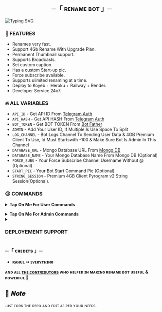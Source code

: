 <h2 align="center">
  ─「 ʀᴇɴᴀᴍᴇ  ʙᴏᴛ 」─
</h2>


![Typing SVG](https://readme-typing-svg.herokuapp.com/?lines=RENAME+BOT+!;CREATED+BY+CodeXBots!;A+ADVANCE+BOT+WITH+COOL+FEATURES!)
</p>


### 🥰 FEATURES

 - Renames very fast.
 - Support 4Gb Rename With Upgrade Plan.
 - Permanent Thumbnail support.
 - Supports Broadcasts.
 - Set custom caption.
 - Has a custom Start-up pic.
 - Force subscribe available.
 - Supports ulimited renaming at a time.
 - Deploy to Koyeb + Heroku + Railway + Render.
 - Developer Service 24x7.


### 🔥 ALL VARIABLES

* `API_ID` - Get API ID From <a href="https://my.telegram.org" target="/blank">Telegram Auth</a> 
* `API_HASH` - Get API HASH From <a href="https://my.telegram.org" target="/blank">Telegram Auth</a>
* `BOT_TOKEN` - Get BOT TOKEN From <a href="https://t.me/BotFather" target="/blank">Bot Father</a>
* `ADMIN` - Add Your User ID, If Multiple Is Use Space To Split
* `LOG_CHANNEL` - Bot Logs Channel To Sending User Data & 4GB Premium Client To Use, Id Must Startswith -100 & Make Sure Bot Is Admin In This Channel
* `DATABASE_URL` - Mongo Database URL From <a href="https://cloud.mongodb.com" target="/blank">Mongo DB</a>
* `DATABASE_NAME`  - Your Mongo Database Name From Mongo DB (Optional)
* `FORCE_SUBS` - Your Force Subscribe Channel Username Without @ (Optional)
* `START_PIC` - Your Bot Start Command Pic (Optional)
* `STRING_SESSION` - Premium 4GB Client Pyrogram v2 String Session(Optional).


### 😍 COMMANDS

<b><details><summary>Tap On Me For User Commands</summary>

```
start - Check If The Bot Is Running.
viewthumb - To View Current Thumbnail.
delthumb - To Delete Current Thumbnail.
set_caption - To Set A Custom Caption.
see_caption - To See Your Custom Caption.
del_caption - To Delete Custom Caption.
ping - To Check Bot Ping.
myplan - To View User Current Plan.
donate - To Support Developer.
upgrade - To View All Plans With Price List.
```
</b>
</details>

<b><details><summary>Tap On Me For Admin Commands</summary>

```
users - Use This Command To See Total Users [Admins Only].
allids - Use This Command To See All Users IDs List [Admins Only].
broadcast - Message Broadcast Command [Admins Only].
warn - Use This Command To Send A Message To A User [Admins Only].
ceasepower - To Cease (Downgrade) Renaming Capacity [Admins Only].
resetpower - To Reset Renaming Capacity (To Default 2GB) [Admins Only].
addpremium - To Upgrade User Plan [Admins Only].
restart - Use This Command To Cancel All Process And Restart The Bot [Admins Only].
```
</b>
</details>


<details>
<summary><h3>
<b> DEPLOYEMENT SUPPORT </b>
</h3></summary>
<h3 align="center">
    ─「 ᴅᴇᴩʟᴏʏ ᴏɴ ʜᴇʀᴏᴋᴜ 」─
</h3>

<p align="center"><a href="https://github.com/CodeXBots/Rename-Bot">
  <img src="https://www.herokucdn.com/deploy/button.svg" alt="Deploy On Heroku">
</a></p>
<h3 align="center">
    ─「 ᴅᴇᴩʟᴏʏ ᴏɴ ᴋᴏʏᴇʙ 」─
</h3>
<p align="center"><a href="https://app.koyeb.com/deploy?type=git&repository=github.com/CodeXBots/Rename-Bot&branch=main&name=Rename-Bot">
  <img src="https://www.koyeb.com/static/images/deploy/button.svg" alt="Deploy On Koyeb">
</a></p>
<h3 align="center">
    ─「 ᴅᴇᴩʟᴏʏ ᴏɴ ʀᴇɴᴅᴇʀ 」─
</h3>
<p align="center"><a href="https://render.com/deploy?repo=https://github.com/CodeXBots/Rename-Bot">
<img src="https://render.com/images/deploy-to-render-button.svg" alt="Deploy to Render">
</a></p>
<h3 align="center">
    ─「 ᴅᴇᴩʟᴏʏ ᴏɴ ʀᴀɪʟᴡᴀʏ 」─
</h3>
<p align="center"><a href="https://railway.app/deploy?template=https://github.com/CodeXBots/Rename-Bot"">
     <img height="45px" src="https://railway.app/button.svg">
</a></p>
<h3 align="center">
    ─「 ᴅᴇᴩʟᴏʏ ᴏɴ ᴠᴘs 」─
</h3>
<p>
<pre>
git clone https://github.com/CodeXBots/Rename-Bot
# Install Packages
pip3 install -U -r requirements.txt
Edit info.py with variables as given below then run bot
python3 bot.py
</pre>
</p>
</details>

<h3> ─「 ᴄʀᴇᴅɪᴛs 」─
</h3>

- <b>[ʀᴀʜᴜʟ](https://github.com/CodeXBots)  ➻  [ᴇᴠᴇʀʏᴛʜɪɴɢ](https://youtube.com/@RahulReviews) </b>
 
<b>ᴀɴᴅ ᴀʟʟ [ᴛʜᴇ ᴄᴏɴᴛʀɪʙᴜᴛᴏʀs](https://telegram.me/CodeXSupport) ᴡʜᴏ ʜᴇʟᴩᴇᴅ ɪɴ ᴍᴀᴋɪɴɢ ʀᴇɴᴀᴍᴇ ʙᴏᴛ ᴜsᴇꜰᴜʟ & ᴩᴏᴡᴇʀꜰᴜʟ 🖤 </b>

## 📌  𝑵𝒐𝒕𝒆

ᴊᴜꜱᴛ ꜰᴏʀᴋ ᴛʜᴇ ʀᴇᴘᴏ ᴀɴᴅ ᴇᴅɪᴛ ᴀꜱ ᴘᴇʀ ʏᴏᴜʀ ɴᴇᴇᴅꜱ.